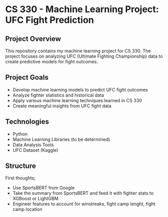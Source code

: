 ﻿# CS 330 - Machine Learning Project: UFC Fight Prediction

## Project Overview
This repository contains my machine learning project for CS 330. The project focuses on analyzing UFC (Ultimate Fighting Championship) data to create predictive models for fight outcomes.

## Project Goals
- Develop machine learning models to predict UFC fight outcomes
- Analyze fighter statistics and historical data
- Apply various machine learning techniques learned in CS 330
- Create meaningful insights from UFC fight data

## Technologies
- Python
- Machine Learning Libraries (to be determined)
- Data Analysis Tools
- UFC Dataset (Kaggle)

## Structure
First thoughts;
- Use SportsBERT from Google
- Take the summary from SportsBERT and feed it with fighter stats to XGBoost or LightGBM
- Engineer features to account for winstreaks, fight camp lenght, fight camp location

